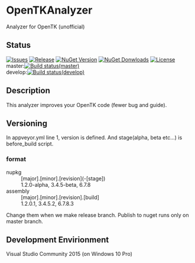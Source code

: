 # OpenTKAnalyzer
Analyzer for OpenTK (unofficial)

## Status
[![Issues](https://img.shields.io/github/issues/occar421/opentkanalyzer.svg?style=flat-square)](https://github.com/occar421/OpenTKAnalyzer/issues)
[![Release](https://img.shields.io/github/release/occar421/opentkanalyzer.svg?style=flat-square)](https://github.com/occar421/opentkanalyzer/releases/latest)
[![NuGet Version](https://img.shields.io/nuget/v/OpenTKAnalyzer.svg?style=flat-square)](https://www.nuget.org/packages/OpenTKAnalyzer/)
[![NuGet Donwloads](https://img.shields.io/nuget/dt/OpenTKAnalyzer.svg?style=flat-square)](https://www.nuget.org/packages/OpenTKAnalyzer/)
[![License](https://img.shields.io/github/license/occar421/opentkanalyzer.svg?style=flat-square)](https://github.com/occar421/OpenTKAnalyzer/blob/master/LICENSE)  
master:[![Build status(master)](https://img.shields.io/appveyor/ci/occar421/opentkanalyzer/master.svg?style=flat-square)](https://ci.appveyor.com/project/occar421/opentkanalyzer/branch/master)  
develop:[![Build status(develop)](https://img.shields.io/appveyor/ci/occar421/opentkanalyzer/develop.svg?style=flat-square)](https://ci.appveyor.com/project/occar421/opentkanalyzer/branch/develop)

## Description
This analyzer improves your OpenTK code (fewer bug and guide).  

## Versioning
In appveyor.yml line 1, version is defined. And stage(alpha, beta etc...) is before_build script.
### format
<dl>
    <dt>nupkg</dt>
    <dd>[major].[minor].[revision](-[stage])</dd>
    <dd>1.2.0-alpha, 3.4.5-beta, 6.7.8</dd>
	<dt>assembly</dt>
	<dd>[major].[minor].[revision].[build]</dd>
    <dd>1.2.0.1, 3.4.5.2, 6.7.8.3</dd>
</dl>
Change them when we make release branch.  
Publish to nuget runs only on master branch.

## Development Envirionment
Visual Studio Community 2015 (on Windows 10 Pro)